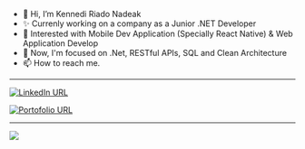 - 👋 Hi, I’m Kennedi Riado Nadeak
- ✨ Currenly working on a company as a Junior .NET Developer
- 👀 Interested with Mobile Dev Application (Specially React Native) & Web Application Develop
- 🌱 Now, I'm focused on .Net, RESTful APIs, SQL and Clean Architecture
- 📫 How to reach me.

<hr/>

[![LinkedIn URL](https://img.shields.io/static/v1?color=blue&label=linkedin&logo=linkedin&logoColor=white&style=for-the-badge&message=Connect)](https://www.linkedin.com/in/kennediriadonadeak271)

[![Portofolio URL](https://img.shields.io/static/v1?color=green&label=Portofolio&logo=egghead&logoColor=white&style=for-the-badge&message=Check%20Profile)]([https://www.linkedin.com/in/kennediriadonadeak27](https://kennedi27.github.io/kennedinadeak/#portofolio/))

<hr/>

<a href="https://github.com/Kennedi27">
    <img src="https://github-readme-stats.vercel.app/api?username=Kennedi27&count_private=true&show_icons=true&hide=stars" />
</a>


<!---
Kennedi27/Kennedi27 is a ✨ special ✨ repository because its `README.md` (this file) appears on your GitHub profile.
You can click the Preview link to take a look at your changes.
- 💞️ I’m looking to collaborate on 
Thank's milan
--->
